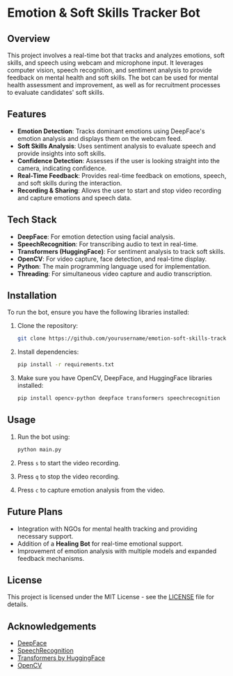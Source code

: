 # Emotion & Soft Skills Tracker Bot

## Overview
This project involves a real-time bot that tracks and analyzes emotions, soft skills, and speech using webcam and microphone input. It leverages computer vision, speech recognition, and sentiment analysis to provide feedback on mental health and soft skills. The bot can be used for mental health assessment and improvement, as well as for recruitment processes to evaluate candidates' soft skills.

## Features
- **Emotion Detection**: Tracks dominant emotions using DeepFace's emotion analysis and displays them on the webcam feed.
- **Soft Skills Analysis**: Uses sentiment analysis to evaluate speech and provide insights into soft skills.
- **Confidence Detection**: Assesses if the user is looking straight into the camera, indicating confidence.
- **Real-Time Feedback**: Provides real-time feedback on emotions, speech, and soft skills during the interaction.
- **Recording & Sharing**: Allows the user to start and stop video recording and capture emotions and speech data.

## Tech Stack
- **DeepFace**: For emotion detection using facial analysis.
- **SpeechRecognition**: For transcribing audio to text in real-time.
- **Transformers (HuggingFace)**: For sentiment analysis to track soft skills.
- **OpenCV**: For video capture, face detection, and real-time display.
- **Python**: The main programming language used for implementation.
- **Threading**: For simultaneous video capture and audio transcription.

## Installation

To run the bot, ensure you have the following libraries installed:

1. Clone the repository:
    ```bash
    git clone https://github.com/yourusername/emotion-soft-skills-tracker.git
    ```

2. Install dependencies:
    ```bash
    pip install -r requirements.txt
    ```

3. Make sure you have OpenCV, DeepFace, and HuggingFace libraries installed:
    ```bash
    pip install opencv-python deepface transformers speechrecognition
    ```

## Usage

1. Run the bot using:
    ```bash
    python main.py
    ```

2. Press `s` to start the video recording.
3. Press `q` to stop the video recording.
4. Press `c` to capture emotion analysis from the video.

## Future Plans
- Integration with NGOs for mental health tracking and providing necessary support.
- Addition of a **Healing Bot** for real-time emotional support.
- Improvement of emotion analysis with multiple models and expanded feedback mechanisms.

## License
This project is licensed under the MIT License - see the [LICENSE](LICENSE) file for details.

## Acknowledgements
- [DeepFace](https://github.com/serengil/deepface)
- [SpeechRecognition](https://pypi.org/project/SpeechRecognition/)
- [Transformers by HuggingFace](https://huggingface.co/)
- [OpenCV](https://opencv.org/)
